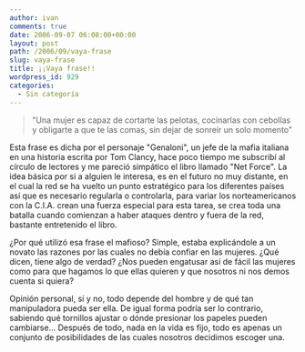 ```yaml
---
author: ivan
comments: true
date: 2006-09-07 06:08:00+00:00
layout: post
path: /2006/09/vaya-frase
slug: vaya-frase
title: ¡¡Vaya frase!!
wordpress_id: 929
categories:
  - Sin categoría
---
```


<blockquote>"Una mujer es capaz de cortarte las pelotas, cocinarlas con cebollas y obligarte a que te las comas, sin dejar de sonreír un solo momento"</blockquote>

Esta frase es dicha por el personaje "Genaloni", un jefe de la mafia italiana en una historia escrita por Tom Clancy, hace poco tiempo me subscribí al círculo de lectores y me pareció simpático el libro llamado "Net Force". La idea básica por si a alguien le interesa, es en el futuro no muy distante, en el cual la red se ha vuelto un punto estratégico para los diferentes países así que es necesario regularla o controlarla, para variar los norteamericanos con la C.I.A. crean una fuerza especial para esta tarea, se crea toda una batalla cuando comienzan a haber ataques dentro y fuera de la red, bastante entretenido el libro.

¿Por qué utilizó esa frase el mafioso? Simple, estaba explicándole a un novato las razones por las cuales no debía confiar en las mujeres. ¿Qué dicen, tiene algo de verdad? ¿Nos pueden engatusar así de fácil las mujeres como para que hagamos lo que ellas quieren y que nosotros ni nos demos cuenta si quiera?

Opinión personal, sí y no, todo depende del hombre y de qué tan manipuladora pueda ser ella. De igual forma podría ser lo contrario, sabiendo qué tornillos ajustar o dónde presionar los papeles pueden cambiarse... Después de todo, nada en la vida es fijo, todo es apenas un conjunto de posibilidades de las cuales nosotros decidimos escoger una.
